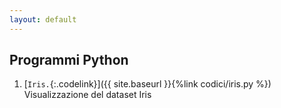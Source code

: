 ```yaml
---
layout: default
---
```


## Programmi Python

1. [`Iris.`{:.codelink}]({{ site.baseurl }}{%link codici/iris.py %}) Visualizzazione del dataset Iris





